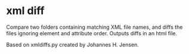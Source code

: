 # xml diff

Compare two folders containing matching XML file names, and diffs the files
ignoring element and attribute order. Outputs diffs in an html file.

Based on xmldiffs.py created by Johannes H. Jensen.

